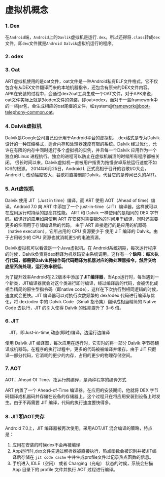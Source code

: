 # 虚拟机概念

### 1. Dex

在`Android`端，`Android`上的`Davlik`虚拟机是运行`.dex`。所以还得将`.class`转成`dex`文件，即`dex`文件就是`Android Dalvik`虚拟机运行的程序。

### 2. odex



### 3. Oat

ART虚拟机使用的是oat文件，oat文件是一种Android私有ELF文件格式，它不仅包含有从DEX文件翻译而来的本地机器指令，还包含有原来的DEX文件内容。APK在安装的过程中，会通过dex2oat工具生成一个OAT文件。对于APK来说，oat文件实际上就是对odex文件的包装，即oat=odex，而对于一些framework中的一些jar包，会生成相应的oat尾缀的文件，如system@framework@boot-telephony-common.oat。

### 4. Dalvik虚拟机

Dalvik是Google公司自己设计用于Android平台的虚拟机，.dex格式是专为Dalvik设计的一种压缩格式，适合内存和处理器速度有限的系统。Dalvik 经过优化，允许在有限的内存中同时运行多个虚拟机的实例，并且每一个Dalvik 应用作为一个独立的Linux 进程执行。独立的进程可以防止在虚拟机崩溃的时候所有程序都被关闭。
很长时间以来，Dalvik虚拟机一直被用户指责为拖慢安卓系统运行速度不如IOS的根源。
2014年6月25日，Android L 正式亮相于召开的谷歌I/O大会，Android L 改动幅度较大，谷歌将直接删除Dalvik，代替它的是传闻已久的ART。

### 5. Art虚拟机

Dalvik 使用 JIT（Just in time）编译，而 ART 使用 AOT（Ahead of time）编译。Android 7.0 向 ART 中添加了一个 just-in-time（JIT）编译器，这样就可以在应用运行时持续的提高其性能。
ART 和 Dalvik 一样使用的是相同的 DEX 字节码。编译好的应用如果使用 ART 在安装时需要额外的时间用于编译，同时还需要更多的空间用于存储编译后的代码。
由于 ART 直接运行的是应用的机器码（native execution），它所占用的 CPU 资源要少于 使用 JIT 编译的 Dalvik。由于占用较少的 CPU 资源也就消耗更少的电池资源。

Dalvik虚拟机可以看做是一个Java虚拟机。在 Android系统初期，每次运行程序的时候，Dalvik负责将dex翻译为机器码交由系统调用。这样有一个**缺陷**：**每次执行代码，都需要Dalvik将操作码代码翻译为机器对应的微处理器指令，然后交给底层系统处理，运行效率很低**。

为了提升效率Android在2.2版本中添加了**JIT编译器**，当App运行时，每当遇到一个新类，JIT编译器就会对这个类进行即时编译，经过编译后的代码，会被优化成相当精简的原生型指令码（即native code），这样在下次执行到相同逻辑的时候，速度就会更快。JIT 编译器可以对执行次数频繁的 dex/odex 代码进行编译与优化，将 dex/odex 中的 Dalvik Code（Smali 指令集）翻译成相当精简的 Native Code 去执行，JIT 的引入使得 Dalvik 的性能提升了 3~6 倍。

### 6. JIT

　JIT，即Just-in-time,动态(即时)编译，边运行边编译

使用 Dalvik JIT 编译器，每次应用在运行时，它实时的将一部分 Dalvik 字节码翻译成机器码。在程序的执行过程中，更多的代码被被编译并缓存。由于 JIT 只翻译一部分代码，它消耗的更少的内存，占用的更少的物理存储空间。

### 7. AOT

AOT，Ahead Of Time，指运行前编译，是两种程序的编译方式

ART 内置了一个 Ahead-of-Time 编译器。在应用的安装期间，他就将 DEX 字节码翻译成机器码并存储在设备的存储器上。这个过程只在将应用安装到设备上时发生。由于不再需要 JIT 编译，代码的执行速度要快得多。

### 8. JIT和AOT共存

Android 7.0上，JIT 编译器被再次使用，采用AOT/JIT 混合编译的策略，特点是：

1. 应用在安装的时候dex不会再被编译
2. App运行时,dex文件先通过解析器被直接执行，热点函数会被识别并被JIT编译后存储在 `jit code cache` 中并生成profile文件以记录热点函数的信息。
3. 手机进入 IDLE（空闲） 或者 Charging（充电） 状态的时候，系统会扫描 App 目录下的 profile 文件并执行 AOT 过程进行编译。